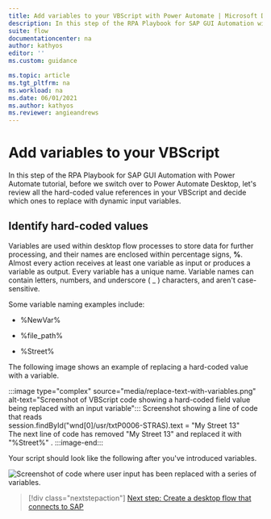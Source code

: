 ```yaml
---
title: Add variables to your VBScript with Power Automate | Microsoft Docs
description: In this step of the RPA Playbook for SAP GUI Automation with Power Automate tutorial, before we switch over to Power Automate Desktop, let's review all the hard-coded value references and decide which ones to replace with dynamic input variables.
suite: flow
documentationcenter: na
author: kathyos
editor: ''
ms.custom: guidance

ms.topic: article
ms.tgt_pltfrm: na
ms.workload: na
ms.date: 06/01/2021
ms.author: kathyos
ms.reviewer: angieandrews
---
```


# Add variables to your VBScript

In this step of the RPA Playbook for SAP GUI Automation with Power Automate tutorial, before we switch over to Power Automate Desktop, let's review all the hard-coded value references in your VBScript and decide which ones to replace with dynamic input variables.

## Identify hard-coded values

Variables are used within desktop flow processes to store data for further processing, and their names are enclosed within percentage signs, **%**. Almost every action receives at least one variable as input or produces a variable as output. Every variable has a unique name. Variable names can contain letters, numbers, and underscore ( _ ) characters, and aren't case-sensitive.

Some variable naming examples include:

-   %NewVar%

-   %file\_path%

-   %Street%

The following image shows an example of replacing a hard-coded value with a variable.

:::image type="complex" source="media/replace-text-with-variables.png" alt-text="Screenshot of VBScript code showing a hard-coded field value being replaced with an input variable":::
   Screenshot showing a line of code that reads<br> session.findById("wnd[0]/usr/txtP0006-STRAS).text = "My Street 13"<br>The next line of code has removed "My Street 13" and replaced it with "%Street%" .
:::image-end:::


<!--![Screenshot of VBScript code showing replacing the hard coded field value with the input variable  Street   session findById  quot wnd 0  usr txtP0006 STRAS quot   text    quot  Street  quot.](media/replace-text-with-variables.png)-->

Your script should look like the following after you've introduced variables.

![Screenshot of code where user input has been replaced with a series of variables.](media/after-replacing-text-with-variables.png)
<!--![A screenshot of the VBScript code with all the variables replaces with the input variables  PA30   EmployeeId    EffectiveDate    Street    City    State    ZipCode  and  CountryCode   session findById  quot wnd 0  quot   maximize session findById  quot wnd 0  tbar 0  okcd quot   text    quot PA30 quot  session findById  quot wnd 0  quot   sendVKey 0 session findById  quot wnd 0  usr ctxtRP50G PERNR quot   text    quot  EmployeeId  quot  session findById  quot wnd 0  usr tabsMENU_TABSTRIP tabpTAB01 ssubSUBSCR_MENU SAPMP50A 0400 subSUBSCR_TIME SAPMP50A 0330 ctxtRP50G BEGDA quot   text    quot  EffectiveDate  quot  session findById  quot wnd 0  usr tabsMENU_TABSTRIP tabpTAB01 ssubSUBSCR_MENU SAPMP50A 0400 subSUBSCR_ITKEYS SAPMP50A 0350 ctxtRP50G CHOIC quot   text    quot 0006 quot  session findById  quot wnd 0  usr tabsMENU_TABSTRIP tabpTAB01 ssubSUBSCR_MENU SAPMP50A 0400 subSUBSCR_ITKEYS SAPMP50A 0350 ctxtRP50G SUBTY quot   text    quot 2 quot  session findById  quot wnd 0  usr tabsMENU_TABSTRIP tabpTAB01 ssubSUBSCR_MENU SAPMP50A 0400 subSUBSCR_ITKEYS SAPMP50A 0350 ctxtRP50G SUBTY quot   setFocus session findById  quot wnd 0  usr tabsMENU_TABSTRIP tabpTAB01 ssubSUBSCR_MENU SAPMP50A 0400 subSUBSCR_ITKEYS SAPMP50A 0350 ctxtRP50G SUBTY quot   caretPosition   1 session findById  quot wnd 0  tbar 1  btn 5  quot   press session findById  quot wnd 0  usr txtP0006 STRAS quot   text    quot  Street  quot  session findById  quot wnd 0  usr txtP0006 ORT01 quot   text    quot  City  quot  session findById  quot wnd 0  usr ctxtP0006 STATE quot   text    quot  State  quot  session findById  quot wnd 0  usr txtP0006 PSTLZ quot   text    quot  ZipCode  quot  session findById  quot wnd 0  usr cmbP0006 LAND1 quot   key    quot  Country  quot  session findById  quot wnd 0  usr ctxtP0006 STATE quot   setFocus session findById  quot wnd 0  usr ctxtP0006 STATE quot   caretPosition   2 session findById  quot wnd 0  tbar 0  btn 11  quot   press session findById  quot wnd 0  tbar 0  btn 3  quot   press](media/after-replacing-text-with-variables.png)-->

> [!div class="nextstepaction"]
> [Next step: Create a desktop flow that connects to SAP](creating-sap-desktop-flow-vbscript.md)
